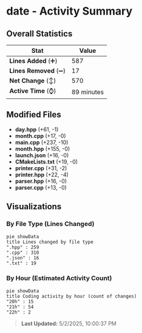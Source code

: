 # date - Activity Summary 

## Overall Statistics

| Stat                   | Value                                                             |
| ---------------------- | ----------------------------------------------------------------- |
| **Lines Added** (➕)   | 587                                          |
| **Lines Removed** (➖) | 17                                        |
| **Net Change** (↕)    | 570                |
| **Active Time** (⌚)   | 89 minutes |


## Modified Files
- **day.hpp** (+61, -1)
- **month.cpp** (+17, -0)
- **main.cpp** (+237, -10)
- **month.hpp** (+155, -0)
- **launch.json** (+16, -0)
- **CMakeLists.txt** (+19, -0)
- **printer.cpp** (+31, -2)
- **printer.hpp** (+22, -4)
- **parser.hpp** (+16, -0)
- **parser.cpp** (+13, -0)

## Visualizations

### By File Type (Lines Changed)

```mermaid
pie showData
title Lines changed by file type
".hpp" : 259
".cpp" : 310
".json" : 16
".txt" : 19
```

### By Hour (Estimated Activity Count)

```mermaid
pie showData
title Coding activity by hour (count of changes)
"20h" : 15
"21h" : 54
"22h" : 2
```


> **Last Updated:** 5/2/2025, 10:00:37 PM
